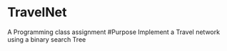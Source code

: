 # TravelNet
A Programming class assignment 
#Purpose
Implement a Travel network using a binary search Tree
